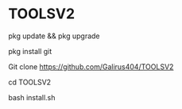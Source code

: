 # TOOLSV2
pkg update && pkg upgrade

pkg install git

Git clone https://github.com/Galirus404/TOOLSV2

cd TOOLSV2

bash install.sh
